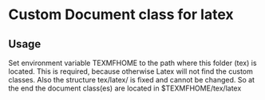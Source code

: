 # Custom Document class for latex

## Usage
Set environment variable TEXMFHOME to the path where this folder (tex) is located. This is required, because otherwise Latex will not find the custom classes. Also the structure tex/latex/ is fixed and cannot be changed. So at the end the document class(es) are located in $TEXMFHOME/tex/latex



